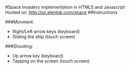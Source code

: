 #Space Invaders implementation in HTML5 and Javascript <br />
Hosted on:
<a href="http://oz.elentok.com/space">http://oz.elentok.com/space</a>
##Instructions

###Movment:
* Right/Left arrow keys (keyboard)
* Sliding the ship (touch screen)

###Shooting:
* Up arrow key (keyboard)
* Tapping on the screen (touch screen)
